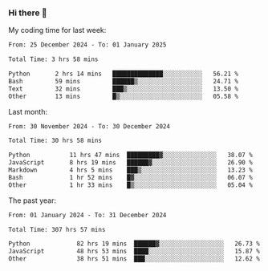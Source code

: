 ### Hi there 👋

My coding time for last week:

<!--START_SECTION:week-->

```txt
From: 25 December 2024 - To: 01 January 2025

Total Time: 3 hrs 58 mins

Python       2 hrs 14 mins   ██████████████░░░░░░░░░░░   56.21 %
Bash         59 mins         ██████▒░░░░░░░░░░░░░░░░░░   24.71 %
Text         32 mins         ███▒░░░░░░░░░░░░░░░░░░░░░   13.50 %
Other        13 mins         █▒░░░░░░░░░░░░░░░░░░░░░░░   05.58 %
```

<!--END_SECTION:week-->

Last month:

<!--START_SECTION:month-->

```txt
From: 30 November 2024 - To: 30 December 2024

Total Time: 30 hrs 58 mins

Python           11 hrs 47 mins  █████████▓░░░░░░░░░░░░░░░   38.07 %
JavaScript       8 hrs 19 mins   ██████▓░░░░░░░░░░░░░░░░░░   26.90 %
Markdown         4 hrs 5 mins    ███▒░░░░░░░░░░░░░░░░░░░░░   13.23 %
Bash             1 hr 52 mins    █▓░░░░░░░░░░░░░░░░░░░░░░░   06.07 %
Other            1 hr 33 mins    █▒░░░░░░░░░░░░░░░░░░░░░░░   05.04 %
```

<!--END_SECTION:month-->

The past year:

<!--START_SECTION:year-->

```txt
From: 01 January 2024 - To: 31 December 2024

Total Time: 307 hrs 57 mins

Python             82 hrs 19 mins  ██████▓░░░░░░░░░░░░░░░░░░   26.73 %
JavaScript         48 hrs 53 mins  ████░░░░░░░░░░░░░░░░░░░░░   15.87 %
Other              38 hrs 51 mins  ███░░░░░░░░░░░░░░░░░░░░░░   12.62 %
```

<!--END_SECTION:year-->
